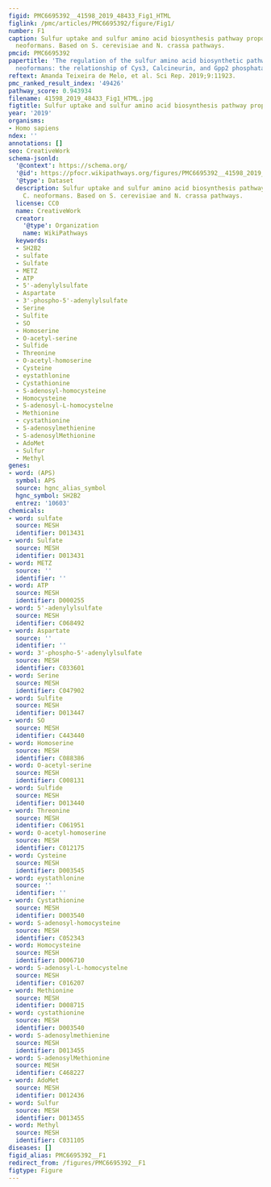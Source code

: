 ```yaml
---
figid: PMC6695392__41598_2019_48433_Fig1_HTML
figlink: /pmc/articles/PMC6695392/figure/Fig1/
number: F1
caption: Sulfur uptake and sulfur amino acid biosynthesis pathway proposed for C.
  neoformans. Based on S. cerevisiae and N. crassa pathways.
pmcid: PMC6695392
papertitle: 'The regulation of the sulfur amino acid biosynthetic pathway in Cryptococcus
  neoformans: the relationship of Cys3, Calcineurin, and Gpp2 phosphatases.'
reftext: Amanda Teixeira de Melo, et al. Sci Rep. 2019;9:11923.
pmc_ranked_result_index: '49426'
pathway_score: 0.943934
filename: 41598_2019_48433_Fig1_HTML.jpg
figtitle: Sulfur uptake and sulfur amino acid biosynthesis pathway proposed for C
year: '2019'
organisms:
- Homo sapiens
ndex: ''
annotations: []
seo: CreativeWork
schema-jsonld:
  '@context': https://schema.org/
  '@id': https://pfocr.wikipathways.org/figures/PMC6695392__41598_2019_48433_Fig1_HTML.html
  '@type': Dataset
  description: Sulfur uptake and sulfur amino acid biosynthesis pathway proposed for
    C. neoformans. Based on S. cerevisiae and N. crassa pathways.
  license: CC0
  name: CreativeWork
  creator:
    '@type': Organization
    name: WikiPathways
  keywords:
  - SH2B2
  - sulfate
  - Sulfate
  - METZ
  - ATP
  - 5'-adenylylsulfate
  - Aspartate
  - 3'-phospho-5'-adenylylsulfate
  - Serine
  - Sulfite
  - SO
  - Homoserine
  - O-acetyl-serine
  - Sulfide
  - Threonine
  - O-acetyl-homoserine
  - Cysteine
  - eystathlonine
  - Cystathionine
  - S-adenosyl-homocysteine
  - Homocysteine
  - S-adenosyl-L-homocystelne
  - Methionine
  - cystathionine
  - S-adenosylmethienine
  - S-adenosylMethionine
  - AdoMet
  - Sulfur
  - Methyl
genes:
- word: (APS)
  symbol: APS
  source: hgnc_alias_symbol
  hgnc_symbol: SH2B2
  entrez: '10603'
chemicals:
- word: sulfate
  source: MESH
  identifier: D013431
- word: Sulfate
  source: MESH
  identifier: D013431
- word: METZ
  source: ''
  identifier: ''
- word: ATP
  source: MESH
  identifier: D000255
- word: 5'-adenylylsulfate
  source: MESH
  identifier: C068492
- word: Aspartate
  source: ''
  identifier: ''
- word: 3'-phospho-5'-adenylylsulfate
  source: MESH
  identifier: C033601
- word: Serine
  source: MESH
  identifier: C047902
- word: Sulfite
  source: MESH
  identifier: D013447
- word: SO
  source: MESH
  identifier: C443440
- word: Homoserine
  source: MESH
  identifier: C088386
- word: O-acetyl-serine
  source: MESH
  identifier: C008131
- word: Sulfide
  source: MESH
  identifier: D013440
- word: Threonine
  source: MESH
  identifier: C061951
- word: O-acetyl-homoserine
  source: MESH
  identifier: C012175
- word: Cysteine
  source: MESH
  identifier: D003545
- word: eystathlonine
  source: ''
  identifier: ''
- word: Cystathionine
  source: MESH
  identifier: D003540
- word: S-adenosyl-homocysteine
  source: MESH
  identifier: C052343
- word: Homocysteine
  source: MESH
  identifier: D006710
- word: S-adenosyl-L-homocystelne
  source: MESH
  identifier: C016207
- word: Methionine
  source: MESH
  identifier: D008715
- word: cystathionine
  source: MESH
  identifier: D003540
- word: S-adenosylmethienine
  source: MESH
  identifier: D013455
- word: S-adenosylMethionine
  source: MESH
  identifier: C468227
- word: AdoMet
  source: MESH
  identifier: D012436
- word: Sulfur
  source: MESH
  identifier: D013455
- word: Methyl
  source: MESH
  identifier: C031105
diseases: []
figid_alias: PMC6695392__F1
redirect_from: /figures/PMC6695392__F1
figtype: Figure
---
```

